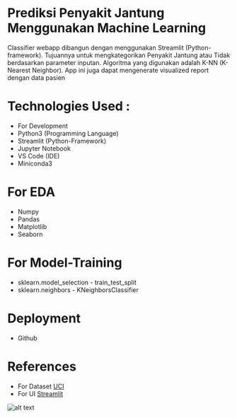 # Prediksi Penyakit Jantung Menggunakan Machine Learning
Classifier webapp dibangun dengan menggunakan Streamlit (Python-framework). Tujuannya untuk mengkategorikan Penyakit Jantung atau Tidak berdasarkan parameter inputan. Algoritma yang digunakan adalah K-NN (K-Nearest Neighbor). App ini juga dapat mengenerate visualized report dengan data pasien

# Technologies Used :
- For Development
- Python3 (Programming Language)
- Streamlit (Python-Framework)
- Jupyter Notebook
- VS Code (IDE)
- Miniconda3

# For EDA
- Numpy
- Pandas
- Matplotlib
- Seaborn

# For Model-Training
- sklearn.model_selection - train_test_split
- sklearn.neighbors - KNeighborsClassifier

# Deployment
- Github

# References
- For Dataset [UCI](https://archive.ics.uci.edu/dataset/45/heart+disease)
- For UI [Streamlit](https://streamlit.io/)

![alt text](http://https://drive.google.com/file/d/1LjW4NPFBw41T-lpX5Pa2AxZLGiGeqZnI/view?usp=sharing/to/img.png)
